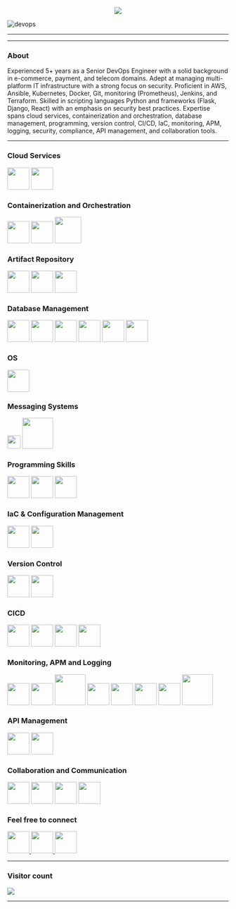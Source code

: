 <p align="center">

<a href="https://github.com/DenverCoder1/readme-typing-svg">
  <img src="https://readme-typing-svg.demolab.com/?lines=Hi there, I'm Vivek Raj! 👋;&font=Fira%20Code&center=true&width=440&height=45&color=007bff&vCenter=true&pause=1000&size=22" />
</a>

![devops](https://upload.wikimedia.org/wikipedia/commons/0/05/Devops-toolchain.svg)  
</p>
<hr>

<hr>



<h3 > About </h3>
<p align="left">
Experienced 5+ years as a Senior DevOps Engineer with a solid background in e-commerce, payment, and telecom domains. Adept at managing multi-platform IT infrastructure with a strong focus on security. Proficient in AWS, Ansible, Kubernetes, Docker, Git, monitoring (Prometheus), Jenkins, and Terraform. Skilled in scripting languages Python and frameworks (Flask, Django, React) with an emphasis on security best practices. Expertise spans cloud services, containerization and orchestration, database management, programming, version control, CI/CD, IaC, monitoring, APM, logging, security, compliance, API management, and collaboration tools.
<hr>



<h3>Cloud Services</h3>
  <p align="left">
    <img width="50px" src="https://img.icons8.com/color/512/amazon-web-services.png"/> <!-- AWS -->
    <img width="50px" src="https://img.icons8.com/color/512/google-cloud.png"/> <!-- GCP -->
  </p>

<h3>Containerization and Orchestration</h3>
  <p align="left">
    <img width="50px" src="https://img.icons8.com/color/512/docker.png"/> <!-- Docker -->
    <img width="50px" src="https://img.icons8.com/color/512/kubernetes.png"/> <!-- Kubernetes -->
    <img width="60px" src="https://d2908q01vomqb2.cloudfront.net/da4b9237bacccdf19c0760cab7aec4a8359010b0/2020/04/08/Screen-Shot-2020-04-08-at-10.19.52-AM.png"/> 
  </p>

<h3>Artifact Repository</h3>
  <p align="left">
    <img width="50px" src="https://img.icons8.com/color/512/docker.png"/> <!-- Docker Hub -->
    <img width="50px" src="https://img.icons8.com/color/512/amazon-web-services.png"/> <!-- AWS Elastic Container Registry (ECR) -->
    <img width="50px" src="https://img.icons8.com/color/512/google-cloud.png"/> <!-- Google Container Registry (GCR) -->

  </p>

<h3>Database Management</h3>
  <p align="left">
    <img width="50px" src="https://img.icons8.com/color/512/mysql.png"/> <!-- MySQL -->
    <img width="50px" src="https://img.icons8.com/color/512/mongodb.png"/> <!-- MongoDB -->
    <img width="50px" src="https://img.icons8.com/color/512/postgreesql.png"/> <!-- PostgreSQL -->
    <img width="50px" src="https://img.icons8.com/color/512/redis.png"/> <!-- Redis -->
    <img width="50px" src="https://img.icons8.com/color/512/amazon-web-services.png"/> <!-- Amazon RDS -->
    <img width="50px" src="https://img.icons8.com/color/512/google-cloud.png"/> <!-- Google Cloud SQL -->

  </p>

<h3>OS</h3>
  <p align="left">
    <img width="50px" src="https://img.icons8.com/color/512/linux.png"/> <!-- Linux - Centos, Ubuntu, Debian -->

  </p>

<h3>Messaging Systems</h3>
  <p align="left">
    <img width="30px" src="https://upload.wikimedia.org/wikipedia/commons/0/05/Apache_kafka.svg"/> <!-- Kafka -->
    <img width="70px" src="https://www.rabbitmq.com/img/logo-rabbitmq.svg"/> <!-- RabbitMQ -->

  </p>

<h3>Programming Skills</h3>
  <p align="left">
    <img width="50px" src="https://img.icons8.com/color/512/python.png"/> <!-- Python (Flask, Django) -->
    <img width="50px" src="https://upload.wikimedia.org/wikipedia/commons/a/a7/React-icon.svg"/> <!-- JavaScript (React) -->
    <img width="50px" src="https://img.icons8.com/color/512/html-5.png"/> <!-- HTML -->

  </p>

<h3>IaC & Configuration Management</h3>
  <p align="left">
    <img width="50px" src="https://img.icons8.com/color/512/terraform.png"/> <!-- Terraform -->
    <img width="50px" src="https://img.icons8.com/color/512/ansible.png"/> <!-- Ansible -->

  </p>

<h3>Version Control</h3>
  <p align="left">
    <img width="50px" src="https://img.icons8.com/color/512/gitlab.png"/> <!-- Version Control - GitLab -->
    <img width="50px" src="https://img.icons8.com/color/512/bitbucket.png"/> <!-- Version Control - Bitbucket -->

  </p>

<h3> CICD</h3>
  <p align="left">
    <img width="50px" src="https://argo-cd.readthedocs.io/en/stable/assets/logo.png"/> <!-- CICD - Argocd -->
    <img width="50px" src="https://img.icons8.com/color/512/jenkins.png"/> <!-- CICD - Jenkins -->
    <img width="50px" src="https://img.icons8.com/color/512/gitlab.png"/> <!-- CICD - GitLab CI/CD -->
    <img width="50px" src="https://avatars.githubusercontent.com/u/52158677?s=200&v=4"/> <!-- CICD - Fluxcd -->

  </p>

<h3>Monitoring, APM and Logging</h3>
<p align="left">
<img width="50px" src="https://upload.wikimedia.org/wikipedia/commons/3/38/Prometheus_software_logo.svg"/> <!-- Monitoring - Prometheus -->
<img width="50px" src="https://img.icons8.com/color/512/grafana.png"/> <!-- Monitoring - Grafana -->
<img width="70px" src="https://webplutora.wpenginepowered.com/wp-content/uploads/2018/11/pinpoint.jpg"/> <!-- APM - Pinpoint -->
<img width="50px" src="https://www.npmjs.com/npm-avatar/eyJhbGciOiJIUzI1NiIsInR5cCI6IkpXVCJ9.eyJhdmF0YXJVUkwiOiJodHRwczovL3MuZ3JhdmF0YXIuY29tL2F2YXRhci9mYWE4MjI2NmRmMmYwZTc1OTgzNzkxZDFiODAwZDdhMz9zaXplPTQ5NiZkZWZhdWx0PXJldHJvIn0.x8bEPwVj7AjJWLi9x95yadGNRRyiA-9Yp199ESL5VXA"/> <!-- APM - Dynatrace -->
<img width="50px" src="https://img.icons8.com/color/512/elasticsearch.png"/> <!-- Logging - Elasticsearch -->
<img width="50px" src="https://img.icons8.com/color/512/logstash.png"/> <!-- Logging - Logstash -->
<img width="50px" src="https://img.icons8.com/color/512/kibana.png"/> <!-- Logging - Kibana -->
<img width="70px" src="https://grafana.com/docs/loki/latest/logo_and_name.png"/> <!-- Logging - Loki -->

</p>

<h3>API Management</h3>
<p align="left">
<img width="50px" src="https://img.icons8.com/color/512/amazon-web-services.png"/> <!-- AWS API Gateway -->
<img width="50px" src="https://img.icons8.com/color/512/api.png"/> <!-- Kong -->

</p>

<h3>Collaboration and Communication</h3>
<p align="left">
<img width="50px" src="https://img.icons8.com/color/512/slack.png"/> <!-- Slack -->
<img width="50px" src="https://img.icons8.com/color/512/microsoft-teams.png"/> <!-- Microsoft Teams -->
<img width="50px" src="https://img.icons8.com/color/512/atlassian-confluence.png"/> <!-- Atlassian Confluence -->
<img width="50px" src="https://img.icons8.com/color/512/jira.png"/> <!-- JIRA -->

</p>

<h3> Feel free to connect </h3>
<p align="left">

<p align="left">
  
  <a href="mailto:7.vivke.raj@gmail.com">
  <img width="50px"  src="https://img.icons8.com/doodle/512/gmail.png"/>
  </a>
  
  <a href="https://linkedin.com/in/vivek-raj0">
  <img width="50px"  src="https://img.icons8.com/color/512/linkedin.png"/>
  </a>
  
  <a href="https://web.telegram.org/k/#@vivek_raj3">
  <img width="50px"  src="https://img.icons8.com/color/512/telegram-app.png"/>
  </a>

</p>
<hr>


<p align="left"> 
 </p>

<h3> Visitor count </h3>
<p align="left">
  <img src="https://profile-counter.glitch.me/vivek-raj1/count.svg" />
</p>
<hr>







